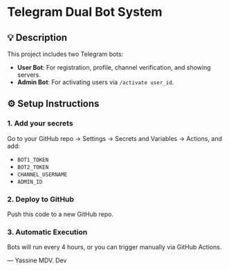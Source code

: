 # Telegram Dual Bot System

## 💡 Description
This project includes two Telegram bots:
- **User Bot**: For registration, profile, channel verification, and showing servers.
- **Admin Bot**: For activating users via `/activate user_id`.

## ⚙️ Setup Instructions

### 1. Add your secrets
Go to your GitHub repo → Settings → Secrets and Variables → Actions, and add:

- `BOT1_TOKEN`
- `BOT2_TOKEN`
- `CHANNEL_USERNAME`
- `ADMIN_ID`

### 2. Deploy to GitHub
Push this code to a new GitHub repo.

### 3. Automatic Execution
Bots will run every 4 hours, or you can trigger manually via GitHub Actions.

— Yassine MDV. Dev
